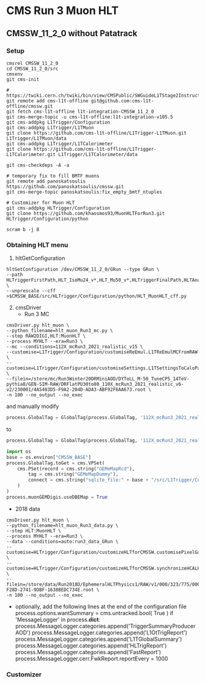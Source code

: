 
# CMS Run 3 Muon HLT

## CMSSW_11_2_0 without Patatrack

### Setup
```shell
cmsrel CMSSW_11_2_0
cd CMSSW_11_2_0/src
cmsenv
git cms-init

# https://twiki.cern.ch/twiki/bin/view/CMSPublic/SWGuideL1TStage2Instructions
git remote add cms-l1t-offline git@github.com:cms-l1t-offline/cmssw.git
git fetch cms-l1t-offline l1t-integration-CMSSW_11_2_0
git cms-merge-topic -u cms-l1t-offline:l1t-integration-v105.5
git cms-addpkg L1Trigger/Configuration
git cms-addpkg L1Trigger/L1TMuon
git clone https://github.com/cms-l1t-offline/L1Trigger-L1TMuon.git L1Trigger/L1TMuon/data
git cms-addpkg L1Trigger/L1TCalorimeter
git clone https://github.com/cms-l1t-offline/L1Trigger-L1TCalorimeter.git L1Trigger/L1TCalorimeter/data

git cms-checkdeps -A -a

# temporary fix to fill BMTF muons
git remote add panoskatsoulis https://github.com/panoskatsoulis/cmssw.git
git cms-merge-topic panoskatsoulis:fix_empty_bmtf_ntuples

# Customizer for Muon HLT
git cms-addpkg HLTrigger/Configuration
git clone https://github.com/khaosmos93/MuonHLTForRun3.git HLTrigger/Configuration/python

scram b -j 8
```

### Obtaining HLT menu
1. hltGetConfiguration
```shell
hltGetConfiguration /dev/CMSSW_11_2_0/GRun --type GRun \
--path HLTriggerFirstPath,HLT_IsoMu24_v*,HLT_Mu50_v*,HLTriggerFinalPath,HLTAnalyzerEndpath \
--unprescale --cff >$CMSSW_BASE/src/HLTrigger/Configuration/python/HLT_MuonHLT_cff.py
```

2. cmsDriver
   * Run 3 MC
```shell
cmsDriver.py hlt_muon \
--python_filename=hlt_muon_Run3_mc.py \
--step RAW2DIGI,HLT:MuonHLT \
--process MYHLT --era=Run3 \
--mc --conditions=112X_mcRun3_2021_realistic_v15 \
--customise=L1Trigger/Configuration/customiseReEmul.L1TReEmulMCFromRAW \
--customise=L1Trigger/Configuration/customiseSettings.L1TSettingsToCaloParams_2018_v1_4 \
--filein=/store/mc/Run3Winter20DRMiniAOD/DYToLL_M-50_TuneCP5_14TeV-pythia8/GEN-SIM-RAW/DRFlatPU30to80_110X_mcRun3_2021_realistic_v6-v2/230001/4A5403D5-F9A2-204D-ADA3-ABF92F6AA673.root \
-n 100 --no_output --no_exec
```
and manually modify
```python
process.GlobalTag = GlobalTag(process.GlobalTag, '112X_mcRun3_2021_realistic_v15', '')
```

to

```python
process.GlobalTag = GlobalTag(process.GlobalTag, '112X_mcRun3_2021_realistic_v15', '')

import os
base = os.environ["CMSSW_BASE"]
process.GlobalTag.toGet = cms.VPSet(
    cms.PSet(record = cms.string("GEMeMapRcd"),
        tag = cms.string("GEMeMapDummy"),
        connect = cms.string("sqlite_file:" + base + "/src/L1Trigger/Configuration/test/GEMeMapDummy.db")
    )
)
process.muonGEMDigis.useDBEMap = True
```

   * 2018 data
```shell
cmsDriver.py hlt_muon \
--python_filename=hlt_muon_Run3_data.py \
--step HLT:MuonHLT \
--process MYHLT --era=Run3 \
--data --conditions=auto:run3_data_GRun \
--customise=HLTrigger/Configuration/customizeHLTforCMSSW.customisePixelGainForRun2Input \
--customise=HLTrigger/Configuration/customizeHLTforCMSSW.synchronizeHCALHLTofflineRun3on2018data \
--filein=/store/data/Run2018D/EphemeralHLTPhysics1/RAW/v1/000/323/775/00000/0244D183-F28D-2741-9DBF-1638BEDC734E.root \
-n 100 --no_output --no_exec
```

   * optionally, add the following lines at the end of the configuration file
process.options.wantSummary = cms.untracked.bool( True )
if 'MessageLogger' in process.__dict__:
    process.MessageLogger.categories.append('TriggerSummaryProducerAOD')
    process.MessageLogger.categories.append('L1GtTrigReport')
    process.MessageLogger.categories.append('L1TGlobalSummary')
    process.MessageLogger.categories.append('HLTrigReport')
    process.MessageLogger.categories.append('FastReport')
    process.MessageLogger.cerr.FwkReport.reportEvery = 1000

### Customizer



